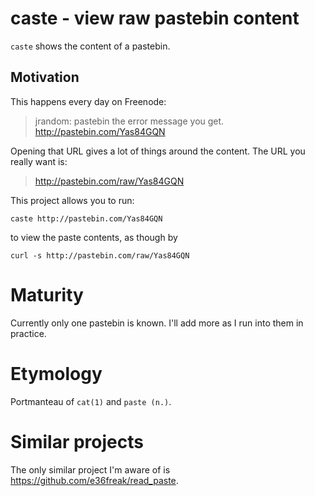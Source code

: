 # caste - view raw pastebin content

`caste` shows the content of a pastebin.

## Motivation

This happens every day on Freenode:

> <me> jrandom: pastebin the error message you get.
> <jrandom> http://pastebin.com/Yas84GQN

Opening that URL gives a lot of things around the content.  The URL you really
want is:

> <jrandom> http://pastebin.com/raw/Yas84GQN

This project allows you to run:

    caste http://pastebin.com/Yas84GQN

to view the paste contents, as though by

    curl -s http://pastebin.com/raw/Yas84GQN


# Maturity

Currently only one pastebin is known.  I'll add more as I run into them in practice.


# Etymology

Portmanteau of `cat(1)` and `paste (n.)`.


# Similar projects

The only similar project I'm aware of is <https://github.com/e36freak/read_paste>.
